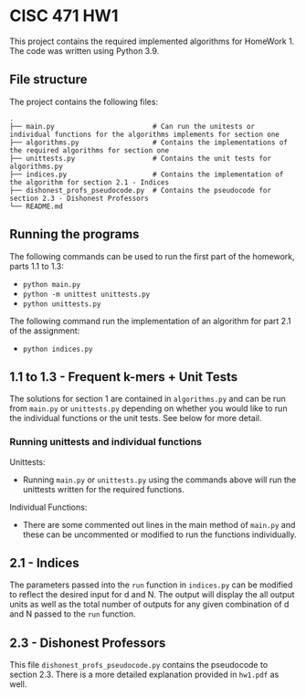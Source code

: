 # CISC 471 HW1

This project contains the required implemented algorithms for HomeWork 1. The code was written using Python 3.9.

## File structure

The project contains the following files:

```
.
├── main.py                        # Can run the unitests or individual functions for the algorithms implements for section one
├── algorithms.py                  # Contains the implementations of the required algorithms for section one
├── unittests.py                   # Contains the unit tests for algorithms.py
├── indices.py                     # Contains the implementation of the algorithm for section 2.1 - Indices
├── dishonest_profs_pseudocode.py  # Contains the pseudocode for section 2.3 - Dishonest Professors
└── README.md
```

## Running the programs

The following commands can be used to run the first part of the homework, parts 1.1 to 1.3:

- `python main.py`
- `python -m unittest unittests.py`
- `python unittests.py`

The following command run the implementation of an algorithm for part 2.1 of the assignment:

- `python indices.py`

## 1.1 to 1.3 - Frequent k-mers + Unit Tests

The solutions for section 1 are contained in `algorithms.py` and can be run from `main.py` or `unittests.py`
depending on whether you would like to run the individual functions or the unit tests. See below for more detail.

### Running unittests and individual functions

Unittests:
- Running `main.py` or `unittests.py` using the commands above will run the unittests written for the
required functions.

Individual Functions:
- There are some commented out lines in the main method of `main.py` and these can be uncommented or
modified to run the functions individually.

## 2.1 - Indices

The parameters passed into the `run` function in `indices.py` can be modified to reflect the
desired input for d and N. The output will display the all output units as well as the total
number of outputs for any given combination of d and N passed to the `run` function.

## 2.3 - Dishonest Professors

This file `dishonest_profs_pseudocode.py` contains the pseudocode to section 2.3. There is a more detailed explanation
provided in `hw1.pdf` as well.

